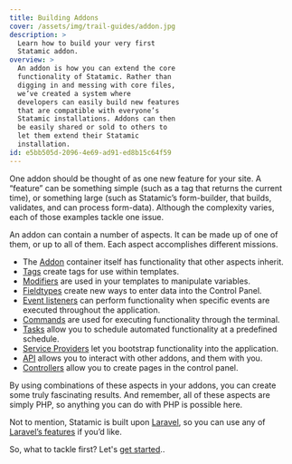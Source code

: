 ```yaml
---
title: Building Addons
cover: /assets/img/trail-guides/addon.jpg
description: >
  Learn how to build your very first
  Statamic addon.
overview: >
  An addon is how you can extend the core
  functionality of Statamic. Rather than
  digging in and messing with core files,
  we’ve created a system where
  developers can easily build new features
  that are compatible with everyone’s
  Statamic installations. Addons can then
  be easily shared or sold to others to
  let them extend their Statamic
  installation.
id: e5bb505d-2096-4e69-ad91-ed8b15c64f59
---
```

One addon should be thought of as one new feature for your site. A “feature” can be something simple (such as a tag that returns the current time), or something large (such as Statamic’s form-builder, that builds, validates, and can process form-data). Although the complexity varies, each of those examples tackle one issue.

An addon can contain a number of aspects. It can be made up of one of them, or up to all of them. Each aspect accomplishes different missions.

- The [Addon][addon] container itself has functionality that other aspects inherit.
- [Tags][tags] create tags for use within templates.
- [Modifiers][modifiers] are used in your templates to manipulate variables.
- [Fieldtypes][fieldtypes] create new ways to enter data into the Control Panel.
- [Event listeners][event-listeners] can perform functionality when specific events are executed throughout the application.
- [Commands][commands] are used for executing functionality through the terminal.
- [Tasks][tasks] allow you to schedule automated functionality at a predefined schedule.
- [Service Providers][service-providers] let you bootstrap functionality into the application.
- [API][api] allows you to interact with other addons, and them with you.
- [Controllers][controllers] allow you to create pages in the control panel.


By using combinations of these aspects in your addons, you can create some truly fascinating results. And remember, all of these aspects are simply PHP, so anything you can do with PHP is possible here.

Not to mention, Statamic is built upon [Laravel][laravel], so you can use any of [Laravel’s features][laravels-features] if you’d like.

So, what to tackle first? Let's [get started][getting-started]..

[getting-started]: /addons/getting-started
[addon]: /addons/anatomy/addon
[tags]: /addons/anatomy/tags
[modifiers]: /addons/anatomy/modifiers
[fieldtypes]: /addons/anatomy/fieldtypes
[event-listeners]: /addons/anatomy/event-listeners
[commands]: /addons/anatomy/commands
[tasks]: /addons/anatomy/tasks
[service-providers]: /addons/anatomy/service-providers
[api]: /addons/anatomy/api
[controllers]: /addons/anatomy/controllers
[laravel]: http://laravel.com
[laravels-features]: http://laravel.com/docs
